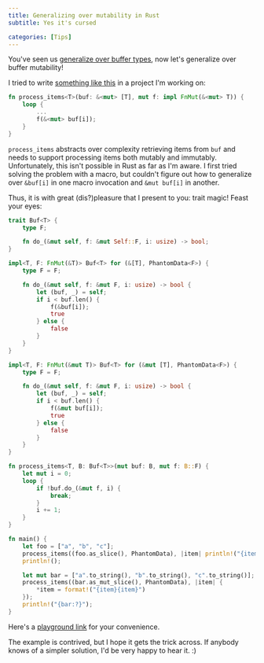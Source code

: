 ```yaml
---
title: Generalizing over mutability in Rust
subtitle: Yes it's cursed

categories: [Tips]
---
```


You've seen us
[generalize over buffer types](https://blog.sunfishcode.online/writingintouninitializedbuffersinrust/),
now let's generalize over buffer mutability!

I tried to write
[something like this](https://github.com/SUPERCILEX/lockness/blob/944b6f637db8fe5a59680d76c202fa96fc5cc820/bags/src/mpmc.rs#L552-L569)
in a project I'm working on:

```rust
fn process_items<T>(buf: &<mut> [T], mut f: impl FnMut(&<mut> T)) {
    loop {
        ...
        f(&<mut> buf[i]);
    }
}
```

`process_items` abstracts over complexity retrieving items from `buf` and needs to support
processing items both mutably and immutably. Unfortunately, this isn't possible in Rust as far as
I'm aware. I first tried solving the problem with a macro, but couldn't figure out how to generalize
over `&buf[i]` in one macro invocation and `&mut buf[i]` in another.

Thus, it is with great (dis?)pleasure that I present to you: trait magic! Feast your eyes:

```rust
trait Buf<T> {
    type F;

    fn do_(&mut self, f: &mut Self::F, i: usize) -> bool;
}

impl<T, F: FnMut(&T)> Buf<T> for (&[T], PhantomData<F>) {
    type F = F;

    fn do_(&mut self, f: &mut F, i: usize) -> bool {
        let (buf, _) = self;
        if i < buf.len() {
            f(&buf[i]);
            true
        } else {
            false
        }
    }
}

impl<T, F: FnMut(&mut T)> Buf<T> for (&mut [T], PhantomData<F>) {
    type F = F;

    fn do_(&mut self, f: &mut F, i: usize) -> bool {
        let (buf, _) = self;
        if i < buf.len() {
            f(&mut buf[i]);
            true
        } else {
            false
        }
    }
}

fn process_items<T, B: Buf<T>>(mut buf: B, mut f: B::F) {
    let mut i = 0;
    loop {
        if !buf.do_(&mut f, i) {
            break;
        }
        i += 1;
    }
}

fn main() {
    let foo = ["a", "b", "c"];
    process_items((foo.as_slice(), PhantomData), |item| println!("{item}"));
    println!();

    let mut bar = ["a".to_string(), "b".to_string(), "c".to_string()];
    process_items((bar.as_mut_slice(), PhantomData), |item| {
        *item = format!("{item}{item}")
    });
    println!("{bar:?}");
}

```

Here's a
[playground link](https://play.rust-lang.org/?version=stable&mode=debug&edition=2024&gist=3d3d91ab641902137364ebeac7bfe030)
for your convenience.

The example is contrived, but I hope it gets the trick across. If anybody knows of a simpler
solution, I'd be very happy to hear it. :)
